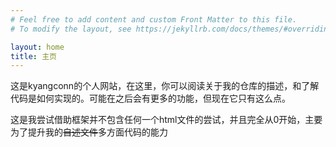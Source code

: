 ```yaml
---
# Feel free to add content and custom Front Matter to this file.
# To modify the layout, see https://jekyllrb.com/docs/themes/#overriding-theme-defaults

layout: home
title: 主页
---
```



这是kyangconn的个人网站，在这里，你可以阅读关于我的仓库的描述，和了解代码是如何实现的。可能在之后会有更多的功能，但现在它只有这么点。

这是我尝试借助框架并不包含任何一个html文件的尝试，并且完全从0开始，主要为了提升我的~~自述文件~~多方面代码的能力


